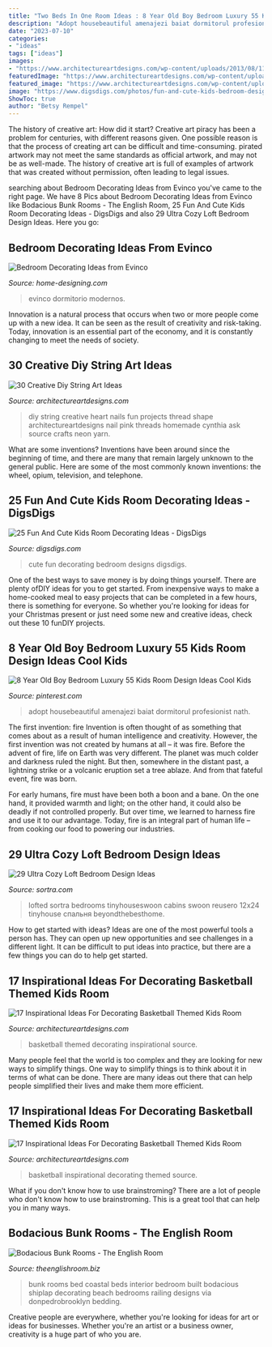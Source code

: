 ```yaml
---
title: "Two Beds In One Room Ideas : 8 Year Old Boy Bedroom Luxury 55 Kids Room Design Ideas Cool Kids"
description: "Adopt housebeautiful amenajezi baiat dormitorul profesionist nath"
date: "2023-07-10"
categories:
- "ideas"
tags: ["ideas"]
images:
- "https://www.architectureartdesigns.com/wp-content/uploads/2013/08/1140.jpg"
featuredImage: "https://www.architectureartdesigns.com/wp-content/uploads/2016/11/3-33.jpg"
featured_image: "https://www.architectureartdesigns.com/wp-content/uploads/2013/08/1140.jpg"
image: "https://www.digsdigs.com/photos/fun-and-cute-kids-bedroom-designs-14.jpg"
ShowToc: true
author: "Betsy Rempel"
---
```



The history of creative art: How did it start?
Creative art piracy has been a problem for centuries, with different reasons given. One possible reason is that the process of creating art can be difficult and time-consuming. pirated artwork may not meet the same standards as official artwork, and may not be as well-made. The history of creative art is full of examples of artwork that was created without permission, often leading to legal issues.

	

		
searching about Bedroom Decorating Ideas from Evinco you've came to the right page. We have 8 Pics about Bedroom Decorating Ideas from Evinco like Bodacious Bunk Rooms - The English Room, 25 Fun And Cute Kids Room Decorating Ideas - DigsDigs and also 29 Ultra Cozy Loft Bedroom Design Ideas. Here you go:
		
    
## Bedroom Decorating Ideas From Evinco

<img loading=lazy src="http://cdn.home-designing.com/wp-content/uploads/2010/09/modern-bedroom-designs.jpg" onerror="this.onerror=null;this.src='https://tse2.mm.bing.net/th?id=OIP.pmph0GPTw3oG5AgNB1nO-QHaE7&amp;pid=15.1';" alt="Bedroom Decorating Ideas from Evinco">

_Source: home-designing.com_

>evinco dormitorio modernos. 

	

Innovation is a natural process that occurs when two or more people come up with a new idea. It can be seen as the result of creativity and risk-taking. Today, innovation is an essential part of the economy, and it is constantly changing to meet the needs of society.

    
## 30 Creative Diy String Art Ideas

<img loading=lazy src="https://www.architectureartdesigns.com/wp-content/uploads/2013/08/1140.jpg" onerror="this.onerror=null;this.src='https://tse3.mm.bing.net/th?id=OIP.9NsooZY0SmASRJv-PAXwuQHaKZ&amp;pid=15.1';" alt="30 Creative Diy String Art Ideas">

_Source: architectureartdesigns.com_

>diy string creative heart nails fun projects thread shape architectureartdesigns nail pink threads homemade cynthia ask source crafts neon yarn. 

	

What are some inventions?
Inventions have been around since the beginning of time, and there are many that remain largely unknown to the general public. Here are some of the most commonly known inventions: the wheel, opium, television, and telephone.

    
## 25 Fun And Cute Kids Room Decorating Ideas - DigsDigs

<img loading=lazy src="https://www.digsdigs.com/photos/fun-and-cute-kids-bedroom-designs-14.jpg" onerror="this.onerror=null;this.src='https://tse4.mm.bing.net/th?id=OIP.WsRv-lLDdwN-FuLoIqRSgQHaJ4&amp;pid=15.1';" alt="25 Fun And Cute Kids Room Decorating Ideas - DigsDigs">

_Source: digsdigs.com_

>cute fun decorating bedroom designs digsdigs. 

	

One of the best ways to save money is by doing things yourself. There are plenty ofDIY ideas for you to get started. From inexpensive ways to make a home-cooked meal to easy projects that can be completed in a few hours, there is something for everyone. So whether you're looking for ideas for your Christmas present or just need some new and creative ideas, check out these 10 funDIY projects.

    
## 8 Year Old Boy Bedroom Luxury 55 Kids Room Design Ideas Cool Kids

<img loading=lazy src="https://i.pinimg.com/736x/5b/d8/5c/5bd85c3c999f84507fab613631022768.jpg" onerror="this.onerror=null;this.src='https://tse4.mm.bing.net/th?id=OIP.ORLXycd3XSI9empRpXMFVgHaLH&amp;pid=15.1';" alt="8 Year Old Boy Bedroom Luxury 55 Kids Room Design Ideas Cool Kids">

_Source: pinterest.com_

>adopt housebeautiful amenajezi baiat dormitorul profesionist nath. 

	

The first invention: fire
Invention is often thought of as something that comes about as a result of human intelligence and creativity. However, the first invention was not created by humans at all – it was fire.
Before the advent of fire, life on Earth was very different. The planet was much colder and darkness ruled the night. But then, somewhere in the distant past, a lightning strike or a volcanic eruption set a tree ablaze. And from that fateful event, fire was born.

For early humans, fire must have been both a boon and a bane. On the one hand, it provided warmth and light; on the other hand, it could also be deadly if not controlled properly. But over time, we learned to harness fire and use it to our advantage. Today, fire is an integral part of human life – from cooking our food to powering our industries.

    
## 29 Ultra Cozy Loft Bedroom Design Ideas

<img loading=lazy src="https://www.sortra.com/wp-content/uploads/2014/11/loft-bedroom-design02.jpg" onerror="this.onerror=null;this.src='https://tse4.mm.bing.net/th?id=OIP.ZzzFSLylSihsrvvMtqww6gHaJ3&amp;pid=15.1';" alt="29 Ultra Cozy Loft Bedroom Design Ideas">

_Source: sortra.com_

>lofted sortra bedrooms tinyhouseswoon cabins swoon reusero 12x24 tinyhouse спальня beyondthebesthome. 

	

How to get started with ideas?
Ideas are one of the most powerful tools a person has. They can open up new opportunities and see challenges in a different light. It can be difficult to put ideas into practice, but there are a few things you can do to help get started.

    
## 17 Inspirational Ideas For Decorating Basketball Themed Kids Room

<img loading=lazy src="https://www.architectureartdesigns.com/wp-content/uploads/2016/11/3-33.jpg" onerror="this.onerror=null;this.src='https://tse2.mm.bing.net/th?id=OIP.iqylNNBY6ZceYXVv9LWsQwHaE7&amp;pid=15.1';" alt="17 Inspirational Ideas For Decorating Basketball Themed Kids Room">

_Source: architectureartdesigns.com_

>basketball themed decorating inspirational source. 

	

Many people feel that the world is too complex and they are looking for new ways to simplify things. One way to simplify things is to think about it in terms of what can be done. There are many ideas out there that can help people simplified their lives and make them more efficient.

    
## 17 Inspirational Ideas For Decorating Basketball Themed Kids Room

<img loading=lazy src="https://www.architectureartdesigns.com/wp-content/uploads/2016/11/10-33.jpg" onerror="this.onerror=null;this.src='https://tse2.mm.bing.net/th?id=OIP.dkQDcR-W1qXc0JK5J5Z-DQHaLD&amp;pid=15.1';" alt="17 Inspirational Ideas For Decorating Basketball Themed Kids Room">

_Source: architectureartdesigns.com_

>basketball inspirational decorating themed source. 

	

What if you don't know how to use brainstroming?
There are a lot of people who don't know how to use brainstroming. This is a great tool that can help you in many ways.

    
## Bodacious Bunk Rooms - The English Room

<img loading=lazy src="http://www.theenglishroom.biz/wp-content/uploads/2018/07/3a7dfcbb3f8df3fee4a1ce398a57e77a.jpg" onerror="this.onerror=null;this.src='https://tse4.mm.bing.net/th?id=OIP.o8jsOcrRpLK-Puwwh_cYEgHaLH&amp;pid=15.1';" alt="Bodacious Bunk Rooms - The English Room">

_Source: theenglishroom.biz_

>bunk rooms bed coastal beds interior bedroom built bodacious shiplap decorating beach bedrooms railing designs via donpedrobrooklyn bedding. 

	

Creative people are everywhere, whether you're looking for ideas for art or ideas for businesses. Whether you're an artist or a business owner, creativity is a huge part of who you are.

